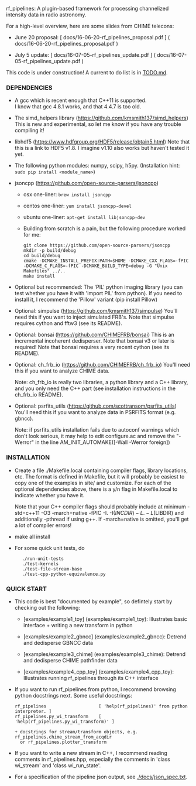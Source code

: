rf_pipelines: A plugin-based framework for processing channelized intensity data in radio astronomy.

For a high-level overview, here are some slides from CHIME telecons:

  - June 20 proposal:
      [ docs/16-06-20-rf_pipelines_proposal.pdf ] 
      ( docs/16-06-20-rf_pipelines_proposal.pdf ) 

  - July 5 update:
      [ docs/16-07-05-rf_pipelines_update.pdf ] 
      ( docs/16-07-05-rf_pipelines_update.pdf ) 

This code is under construction!  A current to do list is in [TODO.md](./TODO.md).

### DEPENDENCIES

  - A gcc which is recent enough that C++11 is supported.  
    I know that gcc 4.8.1 works, and that 4.4.7 is too old.

  - The simd_helpers library (https://github.com/kmsmith137/simd_helpers)
    This is new and experimental, so let me know if you have any trouble compiling it!

  - libhdf5 (https://www.hdfgroup.org/HDF5/release/obtain5.html)
    Note that this is a link to HDF5 v1.8.  I imagine v1.10 also works but haven't tested it yet.

  - The following python modules: numpy, scipy, h5py.  (Installation hint: `sudo pip install <module_name>`)

  - jsoncpp (https://github.com/open-source-parsers/jsoncpp)

      - osx one-liner: `brew install jsoncpp`

      - centos one-liner: `yum install jsoncpp-devel`

      - ubuntu one-liner: `apt-get install libjsoncpp-dev`

      - Building from scratch is a pain, but the following procedure worked for me:
        ```
        git clone https://github.com/open-source-parsers/jsoncpp
        mkdir -p build/debug
        cd build/debug
        cmake -DCMAKE_INSTALL_PREFIX:PATH=$HOME -DCMAKE_CXX_FLAGS=-fPIC -DCMAKE_C_FLAGS=-fPIC -DCMAKE_BUILD_TYPE=debug -G "Unix Makefiles" ../..
        make install
        ```

  - Optional but recommended: The 'PIL' python imaging library (you can test whether you have 
    it with 'import PIL' from python).  If you need to install it, I recommend the 'Pillow' 
    variant (pip install Pillow)

  - Optional: simpulse (https://github.com/kmsmith137/simpulse)
    You'll need this if you want to inject simulated FRB's.
    Note that simpulse requires cython and fftw3 (see its README).

  - Optional: bonsai (https://github.com/CHIMEFRB/bonsai)
    This is an incremental incoherent dedisperser.
    Note that bonsai v3 or later is required!
    Note that bonsai requires a very recent cython (see its README).

  - Optional: ch_frb_io (https://github.com/CHIMEFRB/ch_frb_io)
    You'll need this if you want to analyze CHIME data.  

    Note: ch_frb_io is really two libraries, a python library and a C++ library, 
    and you only need the C++ part (see installation instructions in the ch_frb_io README).

  - Optional: psrfits_utils (https://github.com/scottransom/psrfits_utils)
    You'll need this if you want to analyze data in PSRFITS format (e.g. gbncc).

    Note: if psrfits_utils installation fails due to autoconf warnings which don't look 
          serious, it may help to edit configure.ac and remove the "-Werror" in the line 
          AM_INIT_AUTOMAKE([-Wall -Werror foreign])


### INSTALLATION

  - Create a file ./Makefile.local containing compiler flags, library locations, etc.
    The format is defined in Makefile, but it will probably be easiest to copy one of
    the examples in site/ and customize.  For each of the optional dependencies above,
    there is a y/n flag in Makefile.local to indicate whether you have it.

    Note that your C++ compiler flags should probably include at minimum
       -std=c++11 -O3 -march=native -fPIC -I. -I$(INCDIR) -L. -L$(LIBDIR)
    and additionally -pthread if using g++.  If -march=native is omitted, you'll
    get a lot of compiler errors!

  - make all install

  - For some quick unit tests, do 
```
      ./run-unit-tests
      ./test-kernels
      ./test-file-stream-base
      ./test-cpp-python-equivalence.py
```

### QUICK START

  - This code is best "documented by example", so defintely start by checking out the following:

    - [examples/example1_toy] (examples/example1_toy):
      Illustrates basic interface + writing a new transform in python

    - [examples/example2_gbncc] (examples/example2_gbncc):
      Detrend and dedisperse GBNCC data

    - [examples/example3_chime] (examples/example3_chime):
      Detrend and dedisperse CHIME pathfinder data

    - [examples/example4_cpp_toy] (examples/example4_cpp_toy):
      Illustrates running rf_pipelines through its C++ interface

  - If you want to run rf_pipelines from python, I recommend browsing python docstrings next.  Some useful docstrings:
    ```
    rf_pipelines                    [ 'help(rf_pipelines)' from python interpreter. ]
    rf_pipelines.py_wi_transform    [ 'help(rf_pipelines.py_wi_transform)' ]
 
    + docstrings for stream/transform objects, e.g. rf_pipelines.chime_stream_from_acqdir
      or rf_pipelines.plotter_transform
    ```

  - If you want to write a new stream in C++, I recommend reading comments in rf_pipelines.hpp, especially the
    comments in 'class wi_stream' and 'class wi_run_state'.

  - For a specification of the pipeline json output, see [./docs/json_spec.txt](docs/json_spec.txt).
